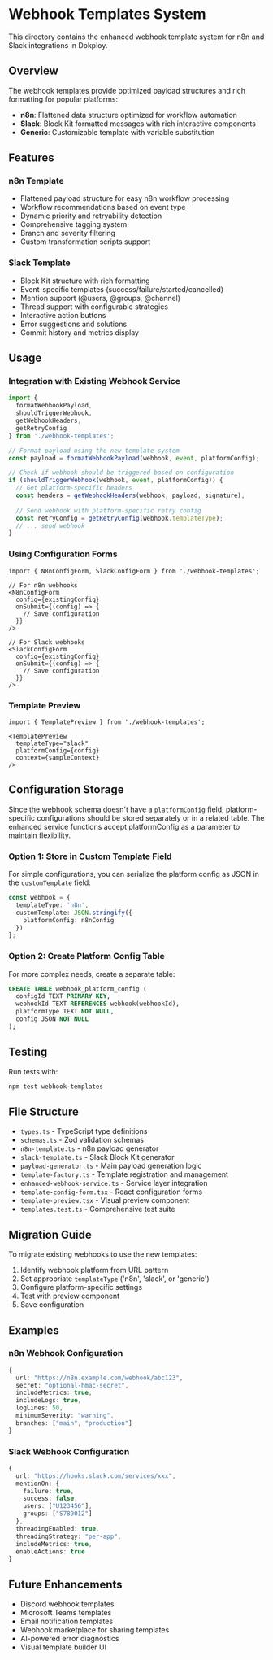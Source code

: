 # Webhook Templates System

This directory contains the enhanced webhook template system for n8n and Slack integrations in Dokploy.

## Overview

The webhook templates provide optimized payload structures and rich formatting for popular platforms:
- **n8n**: Flattened data structure optimized for workflow automation
- **Slack**: Block Kit formatted messages with rich interactive components
- **Generic**: Customizable template with variable substitution

## Features

### n8n Template
- Flattened payload structure for easy n8n workflow processing
- Workflow recommendations based on event type
- Dynamic priority and retryability detection
- Comprehensive tagging system
- Branch and severity filtering
- Custom transformation scripts support

### Slack Template
- Block Kit structure with rich formatting
- Event-specific templates (success/failure/started/cancelled)
- Mention support (@users, @groups, @channel)
- Thread support with configurable strategies
- Interactive action buttons
- Error suggestions and solutions
- Commit history and metrics display

## Usage

### Integration with Existing Webhook Service

```typescript
import { 
  formatWebhookPayload, 
  shouldTriggerWebhook,
  getWebhookHeaders,
  getRetryConfig 
} from './webhook-templates';

// Format payload using the new template system
const payload = formatWebhookPayload(webhook, event, platformConfig);

// Check if webhook should be triggered based on configuration
if (shouldTriggerWebhook(webhook, event, platformConfig)) {
  // Get platform-specific headers
  const headers = getWebhookHeaders(webhook, payload, signature);
  
  // Send webhook with platform-specific retry config
  const retryConfig = getRetryConfig(webhook.templateType);
  // ... send webhook
}
```

### Using Configuration Forms

```tsx
import { N8nConfigForm, SlackConfigForm } from './webhook-templates';

// For n8n webhooks
<N8nConfigForm 
  config={existingConfig}
  onSubmit={(config) => {
    // Save configuration
  }}
/>

// For Slack webhooks
<SlackConfigForm
  config={existingConfig}
  onSubmit={(config) => {
    // Save configuration
  }}
/>
```

### Template Preview

```tsx
import { TemplatePreview } from './webhook-templates';

<TemplatePreview
  templateType="slack"
  platformConfig={config}
  context={sampleContext}
/>
```

## Configuration Storage

Since the webhook schema doesn't have a `platformConfig` field, platform-specific configurations should be stored separately or in a related table. The enhanced service functions accept platformConfig as a parameter to maintain flexibility.

### Option 1: Store in Custom Template Field
For simple configurations, you can serialize the platform config as JSON in the `customTemplate` field:

```typescript
const webhook = {
  templateType: 'n8n',
  customTemplate: JSON.stringify({
    platformConfig: n8nConfig
  })
};
```

### Option 2: Create Platform Config Table
For more complex needs, create a separate table:

```sql
CREATE TABLE webhook_platform_config (
  configId TEXT PRIMARY KEY,
  webhookId TEXT REFERENCES webhook(webhookId),
  platformType TEXT NOT NULL,
  config JSON NOT NULL
);
```

## Testing

Run tests with:
```bash
npm test webhook-templates
```

## File Structure

- `types.ts` - TypeScript type definitions
- `schemas.ts` - Zod validation schemas
- `n8n-template.ts` - n8n payload generator
- `slack-template.ts` - Slack Block Kit generator
- `payload-generator.ts` - Main payload generation logic
- `template-factory.ts` - Template registration and management
- `enhanced-webhook-service.ts` - Service layer integration
- `template-config-form.tsx` - React configuration forms
- `template-preview.tsx` - Visual preview component
- `templates.test.ts` - Comprehensive test suite

## Migration Guide

To migrate existing webhooks to use the new templates:

1. Identify webhook platform from URL pattern
2. Set appropriate `templateType` ('n8n', 'slack', or 'generic')
3. Configure platform-specific settings
4. Test with preview component
5. Save configuration

## Examples

### n8n Webhook Configuration
```typescript
{
  url: "https://n8n.example.com/webhook/abc123",
  secret: "optional-hmac-secret",
  includeMetrics: true,
  includeLogs: true,
  logLines: 50,
  minimumSeverity: "warning",
  branches: ["main", "production"]
}
```

### Slack Webhook Configuration
```typescript
{
  url: "https://hooks.slack.com/services/xxx",
  mentionOn: {
    failure: true,
    success: false,
    users: ["U123456"],
    groups: ["S789012"]
  },
  threadingEnabled: true,
  threadingStrategy: "per-app",
  includeMetrics: true,
  enableActions: true
}
```

## Future Enhancements

- Discord webhook templates
- Microsoft Teams templates
- Email notification templates
- Webhook marketplace for sharing templates
- AI-powered error diagnostics
- Visual template builder UI
